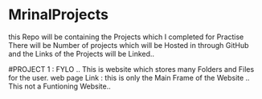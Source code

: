 # MrinalProjects
this Repo will be containing the Projects which I completed for Practise
There will be Number of projects which will be Hosted in through GitHub and the Links of the Projects will be Linked.. 

#PROJECT 1 : FYLO .. This is website which stores many Folders and Files for the user. 
web page Link : 
this is only the Main Frame of the Website .. This not a Funtioning Website..
